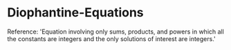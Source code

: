 # Diophantine-Equations
Reference: 'Equation involving only sums, products, and powers in which all the constants are integers and the only solutions of interest are integers.'
